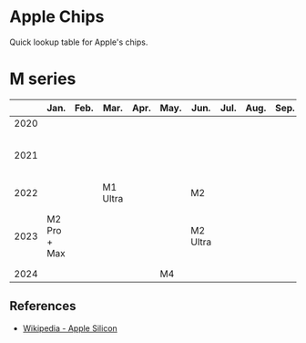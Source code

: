 # Apple Chips

Quick lookup table for Apple's chips.

# M series

|      | Jan.         | Feb. | Mar.     | Apr. | May. | Jun.     | Jul. | Aug. | Sep. | Oct.           | Nov. | Dec. |
| ---- | ------------ | ---- | -------- | ---- | ---- | -------- | ---- | ---- | ---- | -------------- | ---- | ---- |
| 2020 |              |      |          |      |      |          |      |      |      |                | M1   |      |
| 2021 |              |      |          |      |      |          |      |      |      | M1 Pro + Max   |      |      |
| 2022 |              |      | M1 Ultra |      |      | M2       |      |      |      |                |      |      |
| 2023 | M2 Pro + Max |      |          |      |      | M2 Ultra |      |      |      | M3 + Pro + Max |      |      |
| 2024 |              |      |          |      | M4   |          |      |      |      |                |      |      |

## References

- [Wikipedia - Apple Silicon](https://en.wikipedia.org/wiki/Apple-designed_processors)
